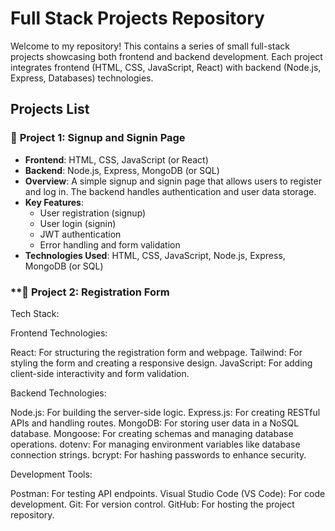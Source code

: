 # Full Stack Projects Repository

Welcome to my repository! This contains a series of small full-stack projects showcasing both frontend and backend development. Each project integrates frontend (HTML, CSS, JavaScript, React) with backend (Node.js, Express, Databases) technologies.

## Projects List

### 📝 **Project 1: Signup and Signin Page**
   - **Frontend**: HTML, CSS, JavaScript (or React)
   - **Backend**: Node.js, Express, MongoDB (or SQL)
   - **Overview**: A simple signup and signin page that allows users to register and log in. The backend handles authentication and user data storage.
   - **Key Features**:
     - User registration (signup)
     - User login (signin)
     - JWT authentication
     - Error handling and form validation
   - **Technologies Used**: HTML, CSS, JavaScript, Node.js, Express, MongoDB (or SQL)

### **📝 Project 2: Registration Form

Tech Stack:

Frontend Technologies:

React: For structuring the registration form and webpage.
Tailwind: For styling the form and creating a responsive design.
JavaScript: For adding client-side interactivity and form validation.

Backend Technologies:

Node.js: For building the server-side logic.
Express.js: For creating RESTful APIs and handling routes.
MongoDB: For storing user data in a NoSQL database.
Mongoose: For creating schemas and managing database operations.
dotenv: For managing environment variables like database connection strings.
bcrypt: For hashing passwords to enhance security.

Development Tools:

Postman: For testing API endpoints.
Visual Studio Code (VS Code): For code development.
Git: For version control.
GitHub: For hosting the project repository.
